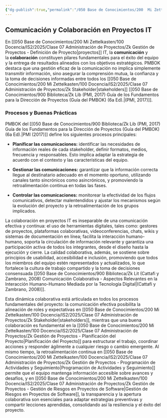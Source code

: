 ```yaml
---
{"dg-publish":true,"permalink":"/050 Base de Conocimientos/200  Mi Zettelkasten/100 Docencia/IS2/2025/Clase 07 Administración de Proyectos/Zk Gestión de Proyectos - Comunicación y Colaboración en Proyectos IT/","tags":["definir"]}
---
```


## Comunicación y Colaboración en Proyectos IT

En [[050 Base de Conocimientos/200  Mi Zettelkasten/100 Docencia/IS2/2025/Clase 07 Administración de Proyectos/Zk Gestión de Proyectos - Definición de Proyecto\|proyectos]] IT, la **comunicación** y la **colaboración** constituyen pilares fundamentales para el éxito del equipo y la entrega de resultados alineados con los objetivos estratégicos. PMBOK destaca que una gestión eficaz de la comunicación no implica simplemente transmitir información, sino asegurar la comprensión mutua, la confianza y la toma de decisiones informadas entre todos los [[050 Base de Conocimientos/200  Mi Zettelkasten/100 Docencia/IS2/2025/Clase 07 Administración de Proyectos/Zk Stakeholder\|stakeholders]] [[050 Base de Conocimientos/900 Biblioteca/Zk Lib (PMI, 2017) Guía de los Fundamentos para la Dirección de Proyectos (Guía del PMBOK) (6a Ed).\|(PMI, 2017)]]. 

### Procesos y Buenas Prácticas

PMBOK del [[050 Base de Conocimientos/900 Biblioteca/Zk Lib (PMI, 2017) Guía de los Fundamentos para la Dirección de Proyectos (Guía del PMBOK) (6a Ed).\|PMI (2017)]] define los siguientes procesos principales:

- **Planificar las comunicaciones:** identificar las necesidades de información reales de cada stakeholder, definir formatos, medios, frecuencia y responsables. Esto implica adaptar la estrategia de acuerdo con el contexto y las características del equipo.

- **Gestionar las comunicaciones:** garantizar que la información correcta llegue al destinatario adecuado en el momento oportuno, utilizando canales tanto sincrónicos como asincrónicos, y promoviendo la retroalimentación continua en todas las fases.

- **Controlar las comunicaciones:** monitorear la efectividad de los flujos comunicativos, detectar malentendidos y ajustar los mecanismos según la evolución del proyecto y la retroalimentación de los grupos implicados.

La colaboración en proyectos IT es inseparable de una comunicación efectiva y continua: el uso de herramientas digitales, tales como: gestores de proyectos, plataformas colaborativas, videoconferencias, chats, wikis y sistemas de documentación en línea; facilita la interacción humano-humano, soporta la circulación de información relevante y garantiza una participación activa de todos los integrantes, desde el diseño hasta la ejecución y cierre. La calidad colaborativa, además, se sostiene sobre principios de usabilidad, accesibilidad e inclusión, promoviendo que todos los miembros del equipo estén representados y actualizados, lo que fortalece la cultura de trabajo compartido y la toma de decisiones consensuada [[050 Base de Conocimientos/900 Biblioteca/Zk Lit (Cattafi y Zambrano, 2008) Comunicación Colaborativa - Aspectos Relevantes en la Interacción Humano-Humano Mediada por la Tecnología Digital\|(Cattafi y Zambrano, 2008)]].

Esta dinámica colaborativa está articulada en todos los procesos fundamentales del proyecto: la comunicación efectiva posibilita la alineación de roles y expectativas en [[050 Base de Conocimientos/200  Mi Zettelkasten/100 Docencia/IS2/2025/Clase 07 Administración de Proyectos/Zk Stakeholder\|stakeholders]], mientras que una buena colaboración es fundamental en la [[050 Base de Conocimientos/200  Mi Zettelkasten/100 Docencia/IS2/2025/Clase 07 Administración de Proyectos/Zk Gestión de Proyectos - Planificación del Proyecto\|Planificación del Proyecto]] para estructurar el trabajo, coordinar acciones y responder ágilmente a cualquier riesgo o cambio emergente. Al mismo tiempo, la retroalimentación continua en [[050 Base de Conocimientos/200  Mi Zettelkasten/100 Docencia/IS2/2025/Clase 07 Administración de Proyectos/Zk Gestión de Proyectos - Programación de Actividades y Seguimiento\|Programación de Actividades y Seguimiento]] permite que el equipo mantenga información accesible sobre avances y desafíos, y en [[050 Base de Conocimientos/200  Mi Zettelkasten/100 Docencia/IS2/2025/Clase 07 Administración de Proyectos/Zk Gestión de Proyectos - Gestión de Riesgos en Proyectos de Software\|Gestión de Riesgos en Proyectos de Software]], la transparencia y la apertura colaborativa son esenciales para adaptar estrategias preventivas y compartir lecciones aprendidas, consolidando así la resiliencia y el éxito del proyecto.
